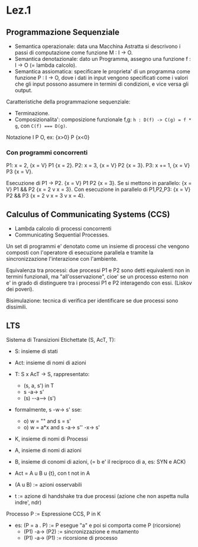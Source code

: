 # Lez.1

## Programmazione Sequenziale

- Semantica operazionale: data una Macchina Astratta si descrivono i passi di computazione come funzione M : I -> O.
- Semantica denotazionale: dato un Programma, assegno una funzione f : I -> O (= lambda calcolo).
- Semantica assiomatica: specificare le proprieta' di un programma come funzione P : I -> O, dove i dati in input vengono specificati come i valori che gli input possono assumere in termini di condizioni, e vice versa gli output.

Caratteristiche della programmazione sequenziale:
- Terminazione.
- Composizionalita': composizione funzionale f,g: `h : D(f) -> C(g) = f * g`, con `C(f) === D(g)`.

Notazione I P O, ex: {x>0} P {x<0}

### Con programmi concorrenti

P1: x = 2, {x = V} P1 {x = 2}.
P2: x = 3, {x = V} P2 {x = 3}.
P3: x += 1, {x = V} P3 {x = V}.

Esecuzione di P1 -> P2. {x = V} P1 P2 {x = 3}.
Se si mettono in parallelo: {x = V} P1 && P2 {x = 2 v x = 3}.
Con esecuzione in parallelo di P1,P2,P3: {x = V} P2 && P3 {x = 2 v x = 3 v x = 4}.

## Calculus of Communicating Systems (CCS)

- Lambda calcolo di processi concorrenti
- Communicating Sequential Processes.

Un set di programmi e' denotato come un insieme di processi che vengono composti con l'operatore di esecuzione parallela e tramite la sincronizzazione l'interazione con l'ambiente.

Equivalenza tra processi: due processi P1 e P2 sono detti equivalenti non in termini funzionali, ma "all'osservazione", cioe' se un processo esterno non e' in grado di distinguere tra i processi P1 e P2 interagendo con essi. (Liskov dei poveri).

Bisimulazione: tecnica di verifica per identificare se due processi sono dissimili.

## LTS

Sistema di Transizioni Etichettate (S, AcT, T):
- S: insieme di stati
- Act: insieme di nomi di azioni
- T: S x AcT -> S, rappresentato:
  - (s, a, s') in T
  - s -a-> s'
  - (s) --a--> (s')
- formalmente, s -w-> s' sse:
  - o) w = "" and s = s'
  - o) w = a\*x and s -a-> s'' -x-> s'

- K, insieme di nomi di Processi
- A, insieme di nomi di azioni
- B, insieme di conomi di azioni, (= b e' il reciproco di a, es: SYN e ACK)
- Act = A u B u {t}, con t not in A
- (A u B) := azioni osservabili
- t := azione di handshake tra due processi (azione che non aspetta nulla indre', ndr)

Processo P := Espressione CCS, P in K
- es: (P = a . P) := P esegue "a" e poi si comporta come P (ricorsione)
  - (P1) -a-> (P2) := sincronizzazione e mutamento
  - (P1) -a-> (P1) := ricorsione di processo


